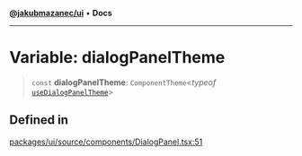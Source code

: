 [**@jakubmazanec/ui**](../README.md) • **Docs**

---

# Variable: dialogPanelTheme

> `const` **dialogPanelTheme**: `ComponentTheme`\<_typeof_
> [`useDialogPanelTheme`](../functions/useDialogPanelTheme.md)\>

## Defined in

[packages/ui/source/components/DialogPanel.tsx:51](https://github.com/jakubmazanec/tools/blob/05074a1dedd887672f015df129961cd35c75acfe/packages/ui/source/components/DialogPanel.tsx#L51)
